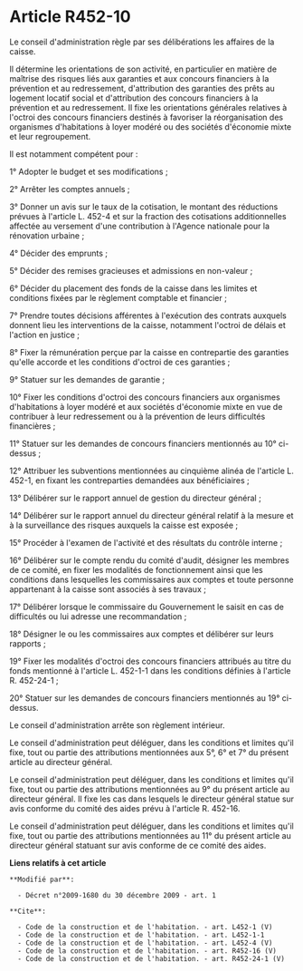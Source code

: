 # Article R452-10

Le conseil d'administration règle par ses délibérations les affaires de la caisse. 

Il détermine les orientations de son activité, en particulier en matière de maîtrise des risques liés aux garanties et aux
concours financiers à la prévention et au redressement, d'attribution des garanties des prêts au logement locatif social et
d'attribution des concours financiers à la prévention et au redressement. Il fixe les orientations générales relatives à
l'octroi des concours financiers destinés à favoriser la réorganisation des organismes d'habitations à loyer modéré ou des
sociétés d'économie mixte et leur regroupement. 

Il est notamment compétent pour : 

1° Adopter le budget et ses modifications ; 

2° Arrêter les comptes annuels ; 

3° Donner un avis sur le taux de la cotisation, le montant des réductions prévues à l'article L. 452-4 et sur la fraction des
cotisations additionnelles affectée au versement d'une contribution à l'Agence nationale pour la rénovation urbaine ; 

4° Décider des emprunts ; 

5° Décider des remises gracieuses et admissions en non-valeur ; 

6° Décider du placement des fonds de la caisse dans les limites et conditions fixées par le règlement comptable et
financier ; 

7° Prendre toutes décisions afférentes à l'exécution des contrats auxquels donnent lieu les interventions de la caisse,
notamment l'octroi de délais et l'action en justice ; 

8° Fixer la rémunération perçue par la caisse en contrepartie des garanties qu'elle accorde et les conditions d'octroi de ces
garanties ; 

9° Statuer sur les demandes de garantie ; 

10° Fixer les conditions d'octroi des concours financiers aux organismes d'habitations à loyer modéré et aux sociétés
d'économie mixte en vue de contribuer à leur redressement ou à la prévention de leurs difficultés financières ; 

11° Statuer sur les demandes de concours financiers mentionnés au 10° ci-dessus ; 

12° Attribuer les subventions mentionnées au cinquième alinéa de l'article L. 452-1, en fixant les contreparties demandées
aux bénéficiaires ; 

13° Délibérer sur le rapport annuel de gestion du directeur général ; 

14° Délibérer sur le rapport annuel du directeur général relatif à la mesure et à la surveillance des risques auxquels la
caisse est exposée ; 

15° Procéder à l'examen de l'activité et des résultats du contrôle interne ; 

16° Délibérer sur le compte rendu du comité d'audit, désigner les membres de ce comité, en fixer les modalités de
fonctionnement ainsi que les conditions dans lesquelles les commissaires aux comptes et toute personne appartenant à la
caisse sont associés à ses travaux ; 

17° Délibérer lorsque le commissaire du Gouvernement le saisit en cas de difficultés ou lui adresse une recommandation ; 

18° Désigner le ou les commissaires aux comptes et délibérer sur leurs rapports ; 

19° Fixer les modalités d'octroi des concours financiers attribués au titre du fonds mentionné à l'article L. 452-1-1 dans
les conditions définies à l'article R. 452-24-1 ; 

20° Statuer sur les demandes de concours financiers mentionnés au 19° ci-dessus. 

Le conseil d'administration arrête son règlement intérieur. 

Le conseil d'administration peut déléguer, dans les conditions et limites qu'il fixe, tout ou partie des attributions
mentionnées aux 5°, 6° et 7° du présent article au directeur général. 

Le conseil d'administration peut déléguer, dans les conditions et limites qu'il fixe, tout ou partie des attributions
mentionnées au 9° du présent article au directeur général. Il fixe les cas dans lesquels le directeur général statue sur avis
conforme du comité des aides prévu à l'article R. 452-16. 

Le conseil d'administration peut déléguer, dans les conditions et limites qu'il fixe, tout ou partie des attributions
mentionnées au 11° du présent article au directeur général statuant sur avis conforme de ce comité des aides.

**Liens relatifs à cet article**

	**Modifié par**:

	  - Décret n°2009-1680 du 30 décembre 2009 - art. 1

	**Cite**:

	  - Code de la construction et de l'habitation. - art. L452-1 (V)
	  - Code de la construction et de l'habitation. - art. L452-1-1
	  - Code de la construction et de l'habitation. - art. L452-4 (V)
	  - Code de la construction et de l'habitation. - art. R452-16 (V)
	  - Code de la construction et de l'habitation. - art. R452-24-1 (V)
